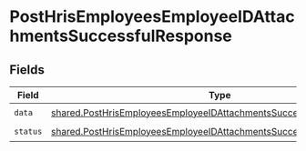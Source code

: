 # PostHrisEmployeesEmployeeIDAttachmentsSuccessfulResponse


## Fields

| Field                                                                                                                                                          | Type                                                                                                                                                           | Required                                                                                                                                                       | Description                                                                                                                                                    |
| -------------------------------------------------------------------------------------------------------------------------------------------------------------- | -------------------------------------------------------------------------------------------------------------------------------------------------------------- | -------------------------------------------------------------------------------------------------------------------------------------------------------------- | -------------------------------------------------------------------------------------------------------------------------------------------------------------- |
| `data`                                                                                                                                                         | [shared.PostHrisEmployeesEmployeeIDAttachmentsSuccessfulResponseData](../../models/shared/posthrisemployeesemployeeidattachmentssuccessfulresponsedata.md)     | :heavy_check_mark:                                                                                                                                             | N/A                                                                                                                                                            |
| `status`                                                                                                                                                       | [shared.PostHrisEmployeesEmployeeIDAttachmentsSuccessfulResponseStatus](../../models/shared/posthrisemployeesemployeeidattachmentssuccessfulresponsestatus.md) | :heavy_check_mark:                                                                                                                                             | N/A                                                                                                                                                            |